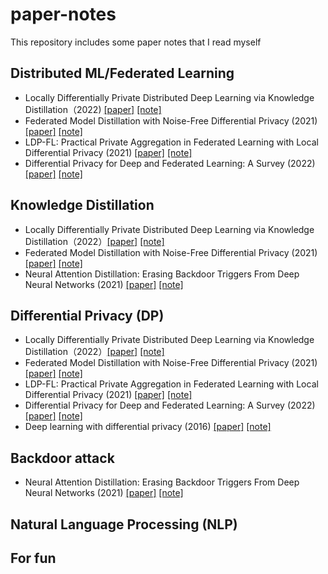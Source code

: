 # paper-notes
This repository includes some paper notes that I read myself




## Distributed ML/Federated Learning
* Locally Differentially Private Distributed Deep Learning via Knowledge Distillation（2022) [\[paper\]](https://arxiv.org/abs/2202.02971) [\[note\]](./notes/1_Locally_Differentially_Private_Distributed_Deep_Learning_via_Knowledge_Distillation.pdf)
* Federated Model Distillation with Noise-Free Differential Privacy (2021) [\[paper\]](https://www.ijcai.org/proceedings/2021/0216.pdf) [\[note\]](./notes/2_Federated_Model_Distillation_with_Noise_Free_Differential_Privacy.pdf)
* LDP-FL: Practical Private Aggregation in Federated Learning with Local Differential Privacy (2021) [\[paper\]](https://arxiv.org/pdf/2007.15789.pdf) [\[note\]](./notes/4_LDP_FL__Practical_Private_Aggregation_in_Federated_Learning_with_Local_Differential_Privacy.pdf)
* Differential Privacy for Deep and Federated Learning: A Survey (2022) [\[paper\]]([https://arxiv.org/abs/2202.02971](https://ieeexplore.ieee.org/stamp/stamp.jsp?tp=&arnumber=9714350)) [\[note\]](./notes/5_Differential_Privacy_for_Deep_and_Federated_Learning__A_Survey.pdf)



## Knowledge Distillation
* Locally Differentially Private Distributed Deep Learning via Knowledge Distillation（2022）[\[paper\]](https://arxiv.org/abs/2202.02971) [\[note\]](./notes/1_Locally_Differentially_Private_Distributed_Deep_Learning_via_Knowledge_Distillation.pdf)
* Federated Model Distillation with Noise-Free Differential Privacy (2021) [\[paper\]](https://www.ijcai.org/proceedings/2021/0216.pdf) [\[note\]](./notes/2_Federated_Model_Distillation_with_Noise_Free_Differential_Privacy.pdf)
* Neural Attention Distillation: Erasing Backdoor Triggers From Deep Neural Networks (2021) [\[paper\]](https://arxiv.org/pdf/2101.05930.pdf) [\[note\]](./notes/3_NEURAL_ATTENTION_DISTILLATION___ERASING_BACKDOOR_TRIGGERS_FROM_DEEP_NEURAL_NETWORKS.pdf)


## Differential Privacy (DP)
* Locally Differentially Private Distributed Deep Learning via Knowledge Distillation（2022）[\[paper\]](https://arxiv.org/abs/2202.02971) [\[note\]](./notes/1_Locally_Differentially_Private_Distributed_Deep_Learning_via_Knowledge_Distillation.pdf)
* Federated Model Distillation with Noise-Free Differential Privacy (2021) [\[paper\]](https://www.ijcai.org/proceedings/2021/0216.pdf) [\[note\]](./notes/2_Federated_Model_Distillation_with_Noise_Free_Differential_Privacy.pdf)
* LDP-FL: Practical Private Aggregation in Federated Learning with Local Differential Privacy (2021) [\[paper\]](https://arxiv.org/pdf/2007.15789.pdf) [\[note\]](./notes/4_LDP_FL__Practical_Private_Aggregation_in_Federated_Learning_with_Local_Differential_Privacy.pdf)
* Differential Privacy for Deep and Federated Learning: A Survey (2022) [\[paper\]]([https://arxiv.org/abs/2202.02971](https://ieeexplore.ieee.org/stamp/stamp.jsp?tp=&arnumber=9714350)) [\[note\]](./notes/5_Differential_Privacy_for_Deep_and_Federated_Learning__A_Survey.pdf)
* Deep learning with differential privacy (2016) [\[paper\]](https://dl.acm.org/doi/abs/10.1145/2976749.2978318) [\[note\]](./notes/7_Deep_Learning_with_Differential_Privacy.pdf)

## Backdoor attack
* Neural Attention Distillation: Erasing Backdoor Triggers From Deep Neural Networks (2021) [\[paper\]](https://arxiv.org/pdf/2101.05930.pdf) [\[note\]](./notes/3_NEURAL_ATTENTION_DISTILLATION___ERASING_BACKDOOR_TRIGGERS_FROM_DEEP_NEURAL_NETWORKS.pdf)
## Natural Language Processing (NLP)



## For fun
